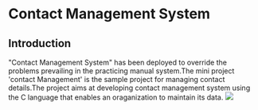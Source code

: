 # Contact Management System
## Introduction
"Contact Management System" has been deployed to override the problems prevailing in the practicing manual system.The mini project 'contact Management' is the sample project for managing contact details.The project aims at developing contact management system using the C language that enables an oraganization to maintain its data. 
![](content-management-system-2.PNG)
